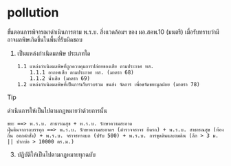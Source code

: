 # pollution
ขั้นตอนการพิจารณาดำเนินการตาม พ.ร.บ. สิ่งแวดล้อมฯ ของ ผอ.สคพ.10 (มนตรี) เมื่อรับทราบว่ามีอาจมลพิษเกิดขึ้นในพื้นที่รับผิดชอบ 
1. เป็นแหล่งกำเนิดมลพิษ ประเภทใด
   ```
   1.1 แหล่งกำเนิดมลพิษที่ถูกควบคุมการปล่อยของเสีย ตามประกาศ ทส.
       1.1.1 อากาศเสีย ตามประกาศ ทส. (มาตรา 68)
       1.1.2 น้ำเสีย (มาตรา 69)
   1.2 แหล่งกำเนิดมลพิษที่เป็นการเก็บรวบรวม ขนส่ง จัดการ เพื่อขจัดขยะมูลฝอย (มาตรา 78)
   ```
> [!TIP]
> ดำเนินการให้เป็นไปตามกฎหมายว่าด้วยการนั้น
```
ขยะ ==> พ.ร.บ. สาธารณสุข + พ.ร.บ. รักษาความสะอาด
ฝุ่นดินจากรถบรรทุก ==> พ.ร.บ. รักษาความสะอาดฯ (ตำรวจจราจร ยึดรถ) + พ.ร.บ. สาธารณสุข (ท้องถิ่น ออกคำสั่ง) + พ.ร.บ. จราจรทางบก (ปรับ 500) + พ.ร.บ. การขุดดินและถมดิน (ลึก > 3 ม. || ปากบ่อ > 10000 ตร.ม.)  
```
3. ปฏิบัติให้เป็นไปตามกฎหมายทุกฉบับ
